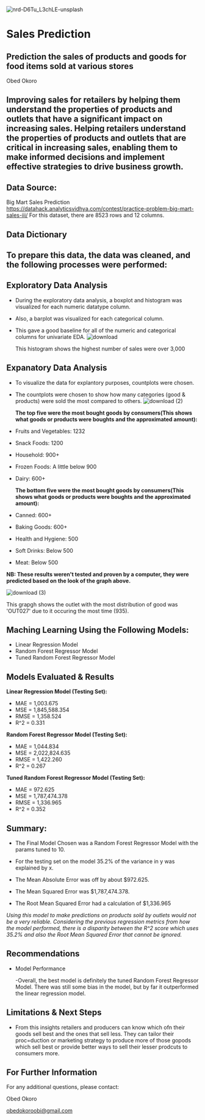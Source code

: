 ![nrd-D6Tu_L3chLE-unsplash](https://github.com/ob3dd/Prediction-of-Product-Sales/assets/133266342/c527e7c2-784c-4508-b3c7-3639cbeb4d9d)
# Sales Prediction
## Prediction the sales of products and goods for food items sold at various stores
Obed Okoro
## Improving sales for retailers by helping them understand the properties of products and outlets that have a significant impact on increasing sales. Helping retailers understand the properties of products and outlets that are critical in increasing sales, enabling them to make informed decisions and implement effective strategies to drive business growth.
## Data Source: 
Big Mart Sales Prediction https://datahack.analyticsvidhya.com/contest/practice-problem-big-mart-sales-iii/
For this dataset, there are 8523 rows and 12 columns.

## Data Dictionary
## To prepare this data, the data was cleaned, and the following processes were performed:
## Exploratory Data Analysis
- During the exploratory data analysis, a boxplot and histogram was visualized for each numeric datatype column. 
- Also, a barplot was visualized for each categorical column. 
- This gave a good baseline for all of the numeric and categorical columns for univariate EDA.
![download](https://github.com/ob3dd/Prediction-of-Product-Sales/assets/133266342/66ceba7a-33b6-4c17-ad85-cef0c2b702ee)

  This histogram shows the highest number of sales were over 3,000
  
## Expanatory Data Analysis
- To visualize the data for explantory purposes, countplots were chosen.
- The countplots were chosen to show how many categories (good & products) were sold the most compared to others.
  ![download (2)](https://github.com/ob3dd/Prediction-of-Product-Sales/assets/133266342/81945752-a760-46e6-bf8f-92dc5fc4f13f)
  
  **The top five were the most bought goods by consumers(This shows what goods or products were boughts and the approximated amount):**

- Fruits and Vegetables: 1232
- Snack Foods: 1200
- Household: 900+
- Frozen Foods: A little below 900
- Dairy: 600+
  
  **The bottom five were the most bought goods by consumers(This shows what goods or products were boughts and the approximated amount):**

- Canned: 600+
- Baking Goods: 600+
- Health and Hygiene: 500
- Soft Drinks: Below 500
- Meat: Below 500

**NB: These results weren't tested and proven by a computer, they were predicted based on the look of the graph above.**

![download (3)](https://github.com/ob3dd/Prediction-of-Product-Sales/assets/133266342/2e1a5b7d-82f9-49e0-8583-796257da3767)

This grapgh shows the outlet with the most distribution of good was 'OUT027' due to it occuring the most time (935).

## Maching Learning Using the Following Models:
- Linear Regression Model
- Random Forest Regressor Model
- Tuned Random Forest Regressor Model

## Models Evaluated & Results
**Linear Regression Model (Testing Set):**

- MAE = 1,003.675
- MSE = 1,845,588.354
- RMSE = 1,358.524
- R^2 = 0.331

**Random Forest Regressor Model (Testing Set):**

- MAE = 1,044.834
- MSE = 2,022,824.635
- RMSE = 1,422.260
- R^2 = 0.267

**Tuned Random Forest Regressor Model (Testing Set):**

- MAE = 972.625
- MSE = 1,787,474.378
- RMSE = 1,336.965
- R^2 = 0.352

## Summary:

- The Final Model Chosen was a Random Forest Regressor Model with the params tuned to 10.

- For the testing set on the model 35.2% of the variance in y was explained by x.

- The Mean Absolute Error was off by about $972.625.

- The Mean Squared Error was $1,787,474.378.

- The Root Mean Squared Error had a calculation of $1,336.965

*Using this model to make predictions on products sold by outlets would not be a very reliable. Considering the previous regression metrics from how the model performed, there is a disparity between the R^2 score which uses 35.2% and also the Root Mean Squared Error that cannot be ignored.*

## Recommendations
- Model Performance

    -Overall, the best model is definitely the tuned Random Forest Regressor Model. There was still some bias in the model, but by far it outperformed the linear regression model.

## Limitations & Next Steps
- From this insights retailers and producers can know which ofn their goods sell best and the ones that sell less. They can tailor their proc=duction or marketing strategy to produce more of those gopods which sell best or provide better ways to sell their lesser prodcuts to consumers more.

## For Further Information
For any additional questions, please contact:

Obed Okoro

obedokoroobi@gmail.com
